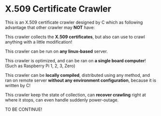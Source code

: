 # X.509 Certificate Crawler

This is an X.509 certificate crawler designed by C which as following advantage that other crawler may **NOT** have:

This crawler collects the **X.509 certificates**, but also can use to crawl anything with a little modification!

This crawler can be run on **any linux-based** server.

This crawler is optimized, and can be ran on **a single board computer**! (Such as Raspberry Pi 1, 2, 3, Zero)

This crawler can be **locally compiled**, distributed using any method, and ran on remote server **without any environment configuration**, because it is written by C!

This crawler keep the state of collection, can **recover crawling** right at where it stops, can even handle suddenly power-outage.

TO BE CONTINUE!
